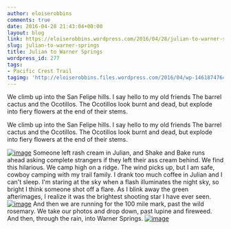 ```yaml
---
author: eloiserobbins
comments: true
date: 2016-04-28 21:43:04+00:00
layout: blog
link: https://eloiserobbins.wordpress.com/2016/04/28/julian-to-warner-springs/
slug: julian-to-warner-springs
title: Julian to Warner Springs
wordpress_id: 277
tags:
- Pacific Crest Trail
tagimg: 'http://eloiserobbins.files.wordpress.com/2016/04/wp-1461874764048.jpg'
---
```


We climb up into the San Felipe hills. I say hello to my old friends The barrel cactus and the Ocotillos. The Ocotillos look burnt and dead, but explode into fiery flowers at the end of their stems.


We climb up into the San Felipe hills. I say hello to my old friends The barrel cactus and the Ocotillos. The Ocotillos look burnt and dead, but explode into fiery flowers at the end of their stems.

[![image](http://eloiserobbins.files.wordpress.com/2016/04/wp-1461874717450.jpg)](http://eloiserobbins.files.wordpress.com/2016/04/wp-1461874717450.jpg)
Someone left rash cream in Julian, and Shake and Bake runs ahead asking complete strangers if they left their ass cream behind. We find this hilarious.
We camp high on a ridge. The wind picks up, but I am safe, cowboy camping with my trail family. I drank too much coffee in Julian and I can't sleep. I'm staring at the sky when a flash illuminates the night sky, so bright I think someone shot off a flare. As I blink away the green afterimages, I realize it was the brightest shooting star I have ever seen.
[![image](http://eloiserobbins.files.wordpress.com/2016/04/wp-1461874740646.jpg)](http://eloiserobbins.files.wordpress.com/2016/04/wp-1461874740646.jpg)
And then we are running for the 100 mile mark, past the wild rosemary. We take our photos and drop down, past lupine and fireweed. And then, through the rain, into Warner Springs.
[![image](http://eloiserobbins.files.wordpress.com/2016/04/wp-1461874764048.jpg)](http://eloiserobbins.files.wordpress.com/2016/04/wp-1461874764048.jpg)
